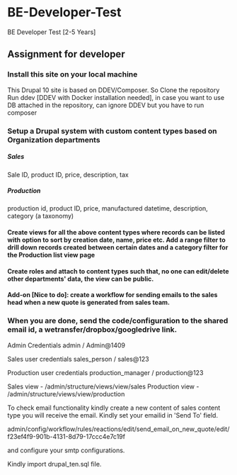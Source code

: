 # BE-Developer-Test
BE Developer Test [2-5 Years]

## Assignment for developer

### Install this site on your local machine
This Drupal 10 site is based on DDEV/Composer. So
Clone the repository
Run ddev [DDEV with Docker installation needed], in case you want to use DB attached in the repository, can ignore DDEV but you have to run composer

### Setup a Drupal system with custom content types based on Organization departments

##### Sales
Sale ID, product ID, price, description, tax

##### Production
production id, product ID, price, manufactured datetime, description, category (a taxonomy)

#### Create views for all the above content types where records can be listed with option to sort by creation date, name, price etc. Add a range filter to drill down records created between certain dates and a category filter for the Production list view page

#### Create roles and attach to content types such that, no one can edit/delete other departments' data, the view can be public.

#### Add-on [Nice to do]: create a workflow for sending emails to the sales head when a new quote is generated from sales team.

### When you are done, send the code/configuration to the shared email id, a wetransfer/dropbox/googledrive link.

Admin Credentials
admin / Admin@1409

Sales user credentials
sales_person / sales@123

Production user credentials
production_manager / production@123

Sales view - /admin/structure/views/view/sales
Production view - /admin/structure/views/view/production

To check email functionality kindly create a new content of sales content type you will receive the email. Kindly set your emailid in 'Send To' field.

admin/config/workflow/rules/reactions/edit/send_email_on_new_quote/edit/f23ef4f9-901b-4131-8d79-17ccc4e7c19f

and configure your smtp configurations.

Kindly import drupal_ten.sql file.
